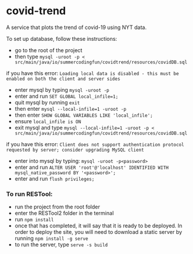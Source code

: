 # covid-trend
A service that plots the trend of covid-19 using NYT data.



To set up database, follow these instructions:

- go to the root of the project
- then type `mysql -uroot -p < src/main/java/io/summercodingfun/covidtrend/resources/covidDB.sql`

if you have this error: `Loading local data is disabled - this must be enabled on both the client and server sides`

- enter mysql by typing `mysql -uroot -p`
- enter and run `SET GLOBAL local_infile=1;`
- quit mysql by running `exit`
- then enter `mysql --local-infile=1 -uroot -p`
- then enter `SHOW GLOBAL VARIABLES LIKE 'local_infile';`
- ensure `local_infile is ON`
- exit mysql and type `mysql --local-infile=1 -uroot -p < src/main/java/io/summercodingfun/covidtrend/resources/covidDB.sql`

if you have this error: `Client does not support authentication protocol requested by server; consider upgrading MySQL client`
- enter into mysql by typing: `mysql -uroot -p<password>`
- enter and run `ALTER USER 'root'@'localhost' IDENTIFIED WITH mysql_native_password BY '<password>';`
- enter and run `flush privileges;`

### To run RESTool:
- run the project from the root folder
- enter the RESTool2 folder in the terminal
- run `npm install`
- once that has completed, it will say that it is ready to be deployed. In order to deploy the site, you will need to download a static server by running `npm install -g serve`
- to run the server, type `serve -s build`
